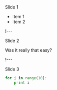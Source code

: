 Slide 1

* Item 1
* Item 2

!---

Slide 2

Was it really that easy?

!---

Slide 3

```python
for i in range(10):
    print i
```
